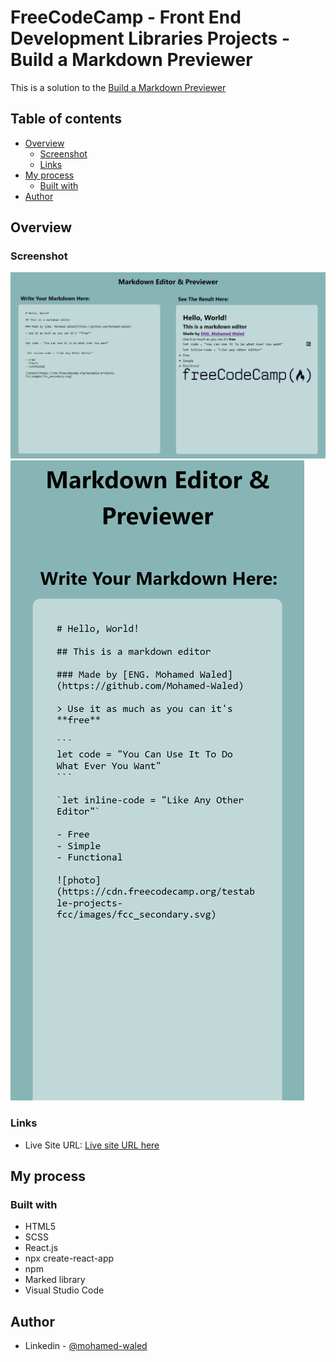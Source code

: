 # FreeCodeCamp - Front End Development Libraries Projects - Build a Markdown Previewer

This is a solution to the [Build a Markdown Previewer](https://www.freecodecamp.org/learn/front-end-development-libraries/front-end-development-libraries-projects/build-a-markdown-previewer) 

## Table of contents

- [Overview](#overview)
  - [Screenshot](#screenshot)
  - [Links](#links)
- [My process](#my-process)
  - [Built with](#built-with)
- [Author](#author)

## Overview

### Screenshot

![](./images/localhost_30000_.png)
![](./images/localhost_3000_.png)

### Links

- Live Site URL: [Live site URL here](https://markdown-previewer-gules.vercel.app/)

## My process

### Built with

- HTML5
- SCSS
- React.js
- npx create-react-app
- npm
- Marked library
- Visual Studio Code

## Author

- Linkedin - [@mohamed-waled](https://www.linkedin.com/in/mohamed-waled-82a51a1bb/)